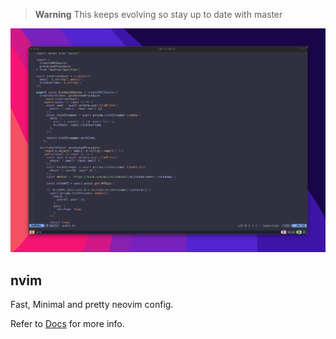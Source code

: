 > **Warning**
> This keeps evolving so stay up to date with master

![image](./nvim_conf.png)

## nvim

Fast, Minimal and pretty neovim config.

Refer to [Docs](https://github.com/rithulkamesh/nvim/blob/main/doc/README.md) for more info.
